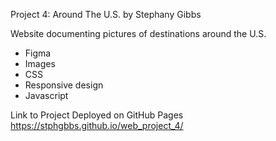Project 4: Around The U.S. by Stephany Gibbs

Website documenting pictures of destinations around the U.S.

- Figma
- Images
- CSS
- Responsive design
- Javascript

Link to Project Deployed on GitHub Pages
https://stphgbbs.github.io/web_project_4/
